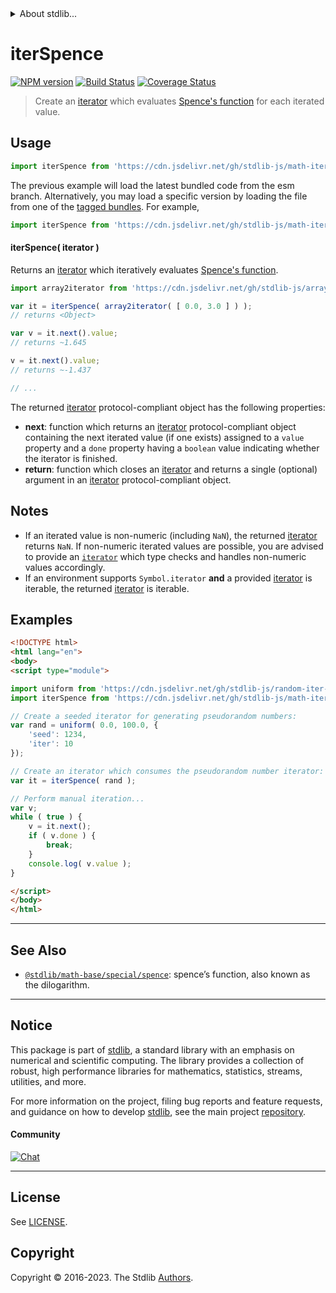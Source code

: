 <!--

@license Apache-2.0

Copyright (c) 2020 The Stdlib Authors.

Licensed under the Apache License, Version 2.0 (the "License");
you may not use this file except in compliance with the License.
You may obtain a copy of the License at

   http://www.apache.org/licenses/LICENSE-2.0

Unless required by applicable law or agreed to in writing, software
distributed under the License is distributed on an "AS IS" BASIS,
WITHOUT WARRANTIES OR CONDITIONS OF ANY KIND, either express or implied.
See the License for the specific language governing permissions and
limitations under the License.

-->


<details>
  <summary>
    About stdlib...
  </summary>
  <p>We believe in a future in which the web is a preferred environment for numerical computation. To help realize this future, we've built stdlib. stdlib is a standard library, with an emphasis on numerical and scientific computation, written in JavaScript (and C) for execution in browsers and in Node.js.</p>
  <p>The library is fully decomposable, being architected in such a way that you can swap out and mix and match APIs and functionality to cater to your exact preferences and use cases.</p>
  <p>When you use stdlib, you can be absolutely certain that you are using the most thorough, rigorous, well-written, studied, documented, tested, measured, and high-quality code out there.</p>
  <p>To join us in bringing numerical computing to the web, get started by checking us out on <a href="https://github.com/stdlib-js/stdlib">GitHub</a>, and please consider <a href="https://opencollective.com/stdlib">financially supporting stdlib</a>. We greatly appreciate your continued support!</p>
</details>

# iterSpence

[![NPM version][npm-image]][npm-url] [![Build Status][test-image]][test-url] [![Coverage Status][coverage-image]][coverage-url] <!-- [![dependencies][dependencies-image]][dependencies-url] -->

> Create an [iterator][mdn-iterator-protocol] which evaluates [Spence's function][@stdlib/math/base/special/spence] for each iterated value.

<!-- Section to include introductory text. Make sure to keep an empty line after the intro `section` element and another before the `/section` close. -->

<section class="intro">

</section>

<!-- /.intro -->

<!-- Package usage documentation. -->



<section class="usage">

## Usage

```javascript
import iterSpence from 'https://cdn.jsdelivr.net/gh/stdlib-js/math-iter-special-spence@esm/index.mjs';
```
The previous example will load the latest bundled code from the esm branch. Alternatively, you may load a specific version by loading the file from one of the [tagged bundles](https://github.com/stdlib-js/math-iter-special-spence/tags). For example,

```javascript
import iterSpence from 'https://cdn.jsdelivr.net/gh/stdlib-js/math-iter-special-spence@v0.1.1-esm/index.mjs';
```

#### iterSpence( iterator )

Returns an [iterator][mdn-iterator-protocol] which iteratively evaluates [Spence's function][@stdlib/math/base/special/spence].

```javascript
import array2iterator from 'https://cdn.jsdelivr.net/gh/stdlib-js/array-to-iterator@esm/index.mjs';

var it = iterSpence( array2iterator( [ 0.0, 3.0 ] ) );
// returns <Object>

var v = it.next().value;
// returns ~1.645

v = it.next().value;
// returns ~-1.437

// ...
```

The returned [iterator][mdn-iterator-protocol] protocol-compliant object has the following properties:

-   **next**: function which returns an [iterator][mdn-iterator-protocol] protocol-compliant object containing the next iterated value (if one exists) assigned to a `value` property and a `done` property having a `boolean` value indicating whether the iterator is finished.
-   **return**: function which closes an [iterator][mdn-iterator-protocol] and returns a single (optional) argument in an [iterator][mdn-iterator-protocol] protocol-compliant object.

</section>

<!-- /.usage -->

<!-- Package usage notes. Make sure to keep an empty line after the `section` element and another before the `/section` close. -->

<section class="notes">

## Notes

-   If an iterated value is non-numeric (including `NaN`), the returned [iterator][mdn-iterator-protocol] returns `NaN`. If non-numeric iterated values are possible, you are advised to provide an [`iterator`][mdn-iterator-protocol] which type checks and handles non-numeric values accordingly.
-   If an environment supports `Symbol.iterator` **and** a provided [iterator][mdn-iterator-protocol] is iterable, the returned [iterator][mdn-iterator-protocol] is iterable.

</section>

<!-- /.notes -->

<!-- Package usage examples. -->

<section class="examples">

## Examples

<!-- eslint no-undef: "error" -->

```html
<!DOCTYPE html>
<html lang="en">
<body>
<script type="module">

import uniform from 'https://cdn.jsdelivr.net/gh/stdlib-js/random-iter-uniform@esm/index.mjs';
import iterSpence from 'https://cdn.jsdelivr.net/gh/stdlib-js/math-iter-special-spence@esm/index.mjs';

// Create a seeded iterator for generating pseudorandom numbers:
var rand = uniform( 0.0, 100.0, {
    'seed': 1234,
    'iter': 10
});

// Create an iterator which consumes the pseudorandom number iterator:
var it = iterSpence( rand );

// Perform manual iteration...
var v;
while ( true ) {
    v = it.next();
    if ( v.done ) {
        break;
    }
    console.log( v.value );
}

</script>
</body>
</html>
```

</section>

<!-- /.examples -->

<!-- Section to include cited references. If references are included, add a horizontal rule *before* the section. Make sure to keep an empty line after the `section` element and another before the `/section` close. -->

<section class="references">

</section>

<!-- /.references -->

<!-- Section for related `stdlib` packages. Do not manually edit this section, as it is automatically populated. -->

<section class="related">

* * *

## See Also

-   <span class="package-name">[`@stdlib/math-base/special/spence`][@stdlib/math/base/special/spence]</span><span class="delimiter">: </span><span class="description">spence’s function, also known as the dilogarithm.</span>

</section>

<!-- /.related -->

<!-- Section for all links. Make sure to keep an empty line after the `section` element and another before the `/section` close. -->


<section class="main-repo" >

* * *

## Notice

This package is part of [stdlib][stdlib], a standard library with an emphasis on numerical and scientific computing. The library provides a collection of robust, high performance libraries for mathematics, statistics, streams, utilities, and more.

For more information on the project, filing bug reports and feature requests, and guidance on how to develop [stdlib][stdlib], see the main project [repository][stdlib].

#### Community

[![Chat][chat-image]][chat-url]

---

## License

See [LICENSE][stdlib-license].


## Copyright

Copyright &copy; 2016-2023. The Stdlib [Authors][stdlib-authors].

</section>

<!-- /.stdlib -->

<!-- Section for all links. Make sure to keep an empty line after the `section` element and another before the `/section` close. -->

<section class="links">

[npm-image]: http://img.shields.io/npm/v/@stdlib/math-iter-special-spence.svg
[npm-url]: https://npmjs.org/package/@stdlib/math-iter-special-spence

[test-image]: https://github.com/stdlib-js/math-iter-special-spence/actions/workflows/test.yml/badge.svg?branch=v0.1.1
[test-url]: https://github.com/stdlib-js/math-iter-special-spence/actions/workflows/test.yml?query=branch:v0.1.1

[coverage-image]: https://img.shields.io/codecov/c/github/stdlib-js/math-iter-special-spence/main.svg
[coverage-url]: https://codecov.io/github/stdlib-js/math-iter-special-spence?branch=main

<!--

[dependencies-image]: https://img.shields.io/david/stdlib-js/math-iter-special-spence.svg
[dependencies-url]: https://david-dm.org/stdlib-js/math-iter-special-spence/main

-->

[chat-image]: https://img.shields.io/gitter/room/stdlib-js/stdlib.svg
[chat-url]: https://app.gitter.im/#/room/#stdlib-js_stdlib:gitter.im

[stdlib]: https://github.com/stdlib-js/stdlib

[stdlib-authors]: https://github.com/stdlib-js/stdlib/graphs/contributors

[umd]: https://github.com/umdjs/umd
[es-module]: https://developer.mozilla.org/en-US/docs/Web/JavaScript/Guide/Modules

[deno-url]: https://github.com/stdlib-js/math-iter-special-spence/tree/deno
[umd-url]: https://github.com/stdlib-js/math-iter-special-spence/tree/umd
[esm-url]: https://github.com/stdlib-js/math-iter-special-spence/tree/esm
[branches-url]: https://github.com/stdlib-js/math-iter-special-spence/blob/main/branches.md

[stdlib-license]: https://raw.githubusercontent.com/stdlib-js/math-iter-special-spence/main/LICENSE

[mdn-iterator-protocol]: https://developer.mozilla.org/en-US/docs/Web/JavaScript/Reference/Iteration_protocols#The_iterator_protocol

<!-- <related-links> -->

[@stdlib/math/base/special/spence]: https://github.com/stdlib-js/math-base-special-spence/tree/esm

<!-- </related-links> -->

</section>

<!-- /.links -->
